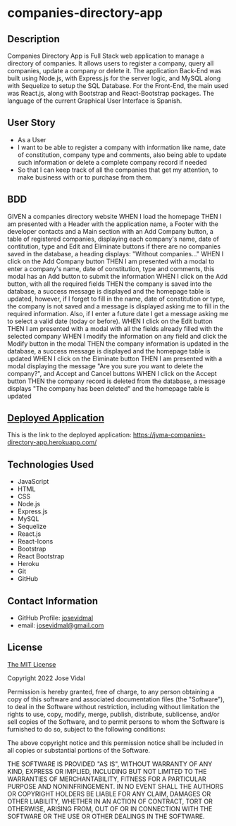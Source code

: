 # companies-directory-app

## Description

Companies Directory App is Full Stack web application to manage a directory of companies. It allows users to register a company, query all companies, update a company or delete it. The application Back-End was built using Node.js, with Express.js for the server logic, and MySQL along with Sequelize to setup the SQL Database. For the Front-End, the main used was React.js, along with Bootstrap and React-Bootstrap packages. The language of the current Graphical User Interface is Spanish.

## User Story

- As a User
- I want to be able to register a company with information like name, date of constitution, company type and comments, also being able to update such information or delete a complete company record if needed
- So that I can keep track of all the companies that get my attention, to make business with or to purchase from them. 

## BDD

GIVEN a companies directory website
WHEN I load the homepage
THEN I am presented with a Header with the application name, a Footer with the developer contacts 
and a Main section with an Add Company button, a table of registered companies, displaying each company's name, date of contitution, type and Edit and Eliminate buttons
if there are no companies saved in the database, a heading displays: "Without companies..."
WHEN I click on the Add Company button
THEN I am presented with a modal to enter a company's name, date of constitution, type and comments, this modal has an Add button to submit the information
WHEN I click on the Add button, with all the required fields
THEN the company is saved into the database, a success message is displayed and the homepage table is updated,
however, if I forget to fill in the name, date of constitution or type, the company is not saved and a message is displayed asking me to fill in the required information.
Also, if I enter a future date I get a message asking me to select a valid date (today or before).
WHEN I click on the Edit button
THEN I am presented with a modal with all the fields already filled with the selected company
WHEN I modify the information on any field and click the Modify button in the modal
THEN the company information is updated in the database, a success message is displayed and the homepage table is updated
WHEN I click on the Eliminate button
THEN I am presented with a modal displaying the message "Are you sure you want to delete the company?", and Accept and Cancel buttons
WHEN I click on the Accept button
THEN the company record is deleted from the database, a message displays "The company has been deleted" and the homepage table is updated


## [Deployed Application](https://jvma-companies-directory-app.herokuapp.com/)

This is the link to the deployed application: https://jvma-companies-directory-app.herokuapp.com/

## Technologies Used

* JavaScript
* HTML
* CSS
* Node.js
* Express.js
* MySQL
* Sequelize
* React.js
* React-Icons
* Bootstrap
* React Bootstrap
* Heroku
* Git
* GitHub

## Contact Information

* GitHub Profile: [josevidmal](https://github.com/josevidmal)
* email: josevidmal@gmail.com

## License

[The MIT License](https://www.mit.edu/~amini/LICENSE.md)

Copyright 2022 Jose Vidal

Permission is hereby granted, free of charge, to any person obtaining a copy of this software and associated documentation files (the "Software"), to deal in the Software without restriction, including without limitation the rights to use, copy, modify, merge, publish, distribute, sublicense, and/or sell copies of the Software, and to permit persons to whom the Software is furnished to do so, subject to the following conditions:
    
The above copyright notice and this permission notice shall be included in all copies or substantial portions of the Software.
    
THE SOFTWARE IS PROVIDED "AS IS", WITHOUT WARRANTY OF ANY KIND, EXPRESS OR IMPLIED, INCLUDING BUT NOT LIMITED TO THE WARRANTIES OF MERCHANTABILITY, FITNESS FOR A PARTICULAR PURPOSE AND NONINFRINGEMENT. IN NO EVENT SHALL THE AUTHORS OR COPYRIGHT HOLDERS BE LIABLE FOR ANY CLAIM, DAMAGES OR OTHER LIABILITY, WHETHER IN AN ACTION OF CONTRACT, TORT OR OTHERWISE, ARISING FROM, OUT OF OR IN CONNECTION WITH THE SOFTWARE OR THE USE OR OTHER DEALINGS IN THE SOFTWARE.